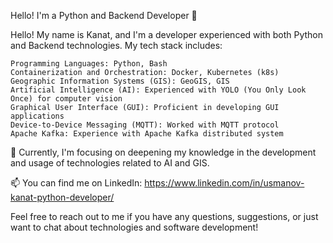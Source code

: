 Hello! I'm a Python and Backend Developer 👋

Hello! My name is Kanat, and I'm a developer experienced with both Python and Backend technologies. My tech stack includes:

    Programming Languages: Python, Bash
    Containerization and Orchestration: Docker, Kubernetes (k8s)
    Geographic Information Systems (GIS): GeoGIS, GIS
    Artificial Intelligence (AI): Experienced with YOLO (You Only Look Once) for computer vision
    Graphical User Interface (GUI): Proficient in developing GUI applications
    Device-to-Device Messaging (MQTT): Worked with MQTT protocol
    Apache Kafka: Experience with Apache Kafka distributed system

🌱 Currently, I'm focusing on deepening my knowledge in the development and usage of technologies related to AI and GIS.

📫 You can find me on LinkedIn: https://www.linkedin.com/in/usmanov-kanat-python-developer/

Feel free to reach out to me if you have any questions, suggestions, or just want to chat about technologies and software development!
